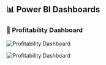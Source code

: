 ## 📊 Power BI Dashboards


### 🔹 Profitability Dashboard
![Profitability Dashboard]((https://github.com/TimCooley/PowerBI/issues/1))

![Profitability Dashboard](https://github.com/TimCooley/PowerBI/issues/1)

